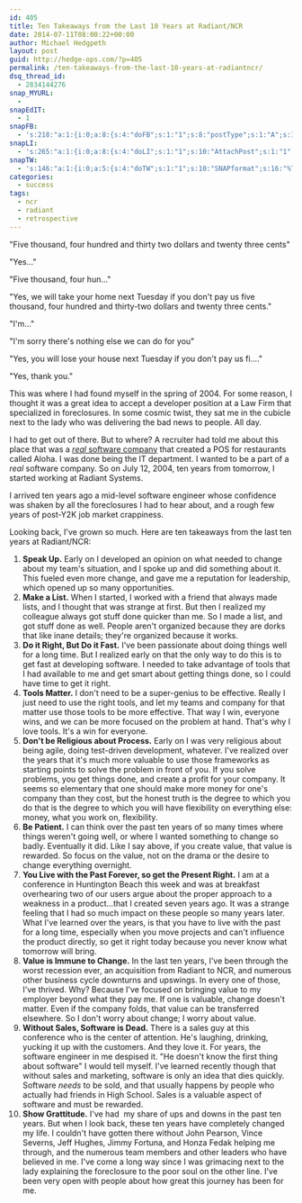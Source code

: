 ```yaml
---
id: 405
title: Ten Takeaways from the Last 10 Years at Radiant/NCR
date: 2014-07-11T08:00:22+00:00
author: Michael Hedgpeth
layout: post
guid: http://hedge-ops.com/?p=405
permalink: /ten-takeaways-from-the-last-10-years-at-radiantncr/
dsq_thread_id:
  - 2834144276
snap_MYURL:
  - 
snapEdIT:
  - 1
snapFB:
  - 's:218:"a:1:{i:0;a:8:{s:4:"doFB";s:1:"1";s:8:"postType";s:1:"A";s:10:"AttachPost";s:1:"2";s:10:"SNAPformat";s:16:"%TITLE% - %SURL%";s:9:"isAutoImg";s:1:"A";s:8:"imgToUse";s:0:"";s:9:"isAutoURL";s:1:"A";s:8:"urlToUse";s:0:"";}}";'
snapLI:
  - 's:265:"a:1:{i:0;a:8:{s:4:"doLI";s:1:"1";s:10:"AttachPost";s:1:"1";s:10:"SNAPformat";s:41:"New post has been published on %SITENAME%";s:11:"SNAPformatT";s:18:"New Post - %TITLE%";s:9:"isAutoImg";s:1:"A";s:8:"imgToUse";s:0:"";s:9:"isAutoURL";s:1:"A";s:8:"urlToUse";s:0:"";}}";'
snapTW:
  - 's:146:"a:1:{i:0;a:5:{s:4:"doTW";s:1:"1";s:10:"SNAPformat";s:16:"%TITLE% - %SURL%";s:8:"attchImg";s:1:"1";s:9:"isAutoImg";s:1:"A";s:8:"imgToUse";s:0:"";}}";'
categories:
  - success
tags:
  - ncr
  - radiant
  - retrospective
---
```

"Five thousand, four hundred and thirty two dollars and twenty three cents"

"Yes…"

"Five thousand, four hun…"

"Yes, we will take your home next Tuesday if you don't pay us five thousand, four hundred and thirty-two dollars and twenty three cents."

"I'm…"

"I'm sorry there's nothing else we can do for you"

"Yes, you will lose your house next Tuesday if you don't pay us fi…."

"Yes, thank you."

This was where I had found myself in the spring of 2004.<!--more--> For some reason, I thought it was a great idea to accept a developer position at a Law Firm that specialized in foreclosures. In some cosmic twist, they sat me in the cubicle next to the lady who was delivering the bad news to people. All day.

I had to get out of there. But to where? A recruiter had told me about this place that was a <a title="Radiant Systems" href="http://en.wikipedia.org/wiki/Radiant_Systems" target="_blank"><em>real</em> software company</a> that created a POS for restaurants called Aloha. I was done being the IT department. I wanted to be a part of a _real_ software company. So on July 12, 2004, ten years from tomorrow, I started working at Radiant Systems.

I arrived ten years ago a mid-level software engineer whose confidence was shaken by all the foreclosures I had to hear about, and a rough few years of post-Y2K job market crappiness.

Looking back, I've grown so much. Here are ten takeaways from the last ten years at Radiant/NCR:<!--more-->

  1. **Speak Up.** Early on I developed an opinion on what needed to change about my team's situation, and I spoke up and did something about it. This fueled even more change, and gave me a reputation for leadership, which opened up so many opportunities.
  2. **Make a List.** When I started, I worked with a friend that always made lists, and I thought that was strange at first. But then I realized my colleague always got stuff done quicker than me. So I made a list, and got stuff done as well. People aren't organized because they are dorks that like inane details; they're organized because it works.
  3. **Do it Right, But Do it Fast.** I've been passionate about doing things well for a long time. But I realized early on that the only way to do this is to get fast at developing software. I needed to take advantage of tools that I had available to me and get smart about getting things done, so I could have time to get it right.
  4. **Tools Matter.** I don't need to be a super-genius to be effective. Really I just need to use the right tools, and let my teams and company for that matter use those tools to be more effective. That way I win, everyone wins, and we can be more focused on the problem at hand. That's why I love tools. It's a win for everyone.
  5. **Don't be Religious about Process.** Early on I was very religious about being agile, doing test-driven development, whatever. I've realized over the years that it's much more valuable to use those frameworks as starting points to solve the problem in front of you. If you solve problems, you get things done, and create a profit for your company. It seems so elementary that one should make more money for one's company than they cost, but the honest truth is the degree to which you do that is the degree to which you will have flexibility on everything else: money, what you work on, flexibility.
  6. **Be Patient.** I can think over the past ten years of so many times where things weren't going well, or where I wanted something to change so badly. Eventually it did. Like I say above, if you create value, that value is rewarded. So focus on the value, not on the drama or the desire to change everything overnight.
  7. **You Live with the Past Forever, so get the Present Right.** I am at a conference in Huntington Beach this week and was at breakfast overhearing two of our users argue about the proper approach to a weakness in a product…that I created seven years ago. It was a strange feeling that I had so much impact on these people so many years later. What I've learned over the years, is that you have to live with the past for a long time, especially when you move projects and can't influence the product directly, so get it right today because you never know what tomorrow will bring.
  8. **Value is Immune to Change.** In the last ten years, I've been through the worst recession ever, an acquisition from Radiant to NCR, and numerous other business cycle downturns and upswings. In every one of those, I've thrived. Why? Because I've focused on bringing value to my employer beyond what they pay me. If one is valuable, change doesn't matter. Even if the company folds, that value can be transferred elsewhere. So I don't worry about change; I worry about value.
  9. **Without Sales, Software is Dead.** There is a sales guy at this conference who is the center of attention. He's laughing, drinking, yucking it up with the customers. And they love it. For years, the software engineer in me despised it. "He doesn't know the first thing about software" I would tell myself. I've learned recently though that without sales and marketing, software is only an idea that dies quickly. Software _needs_ to be sold, and that usually happens by people who actually had friends in High School. Sales is a valuable aspect of software and must be rewarded.
 10. **Show Grattitude.** I've had  my share of ups and downs in the past ten years. But when I look back, these ten years have completely changed my life. I couldn't have gotten there without John Pearson, Vince Severns, Jeff Hughes, Jimmy Fortuna, and Honza Fedak helping me through, and the numerous team members and other leaders who have believed in me. I've come a long way since I was grimacing next to the lady explaining the foreclosure to the poor soul on the other line. I've been very open with people about how great this journey has been for me.